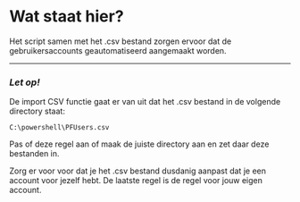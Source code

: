 # Wat staat hier?
Het script samen met het .csv bestand zorgen ervoor dat de gebruikersaccounts geautomatiseerd aangemaakt worden.
___
### *Let op!*
De import CSV functie gaat er van uit dat het .csv bestand in de volgende directory staat:

    C:\powershell\PFUsers.csv
Pas of deze regel aan of maak de juiste directory aan en zet daar deze bestanden in.

Zorg er voor voor dat je het .csv bestand dusdanig aanpast dat je een account voor jezelf hebt. De laatste regel is de regel voor jouw eigen account. 
